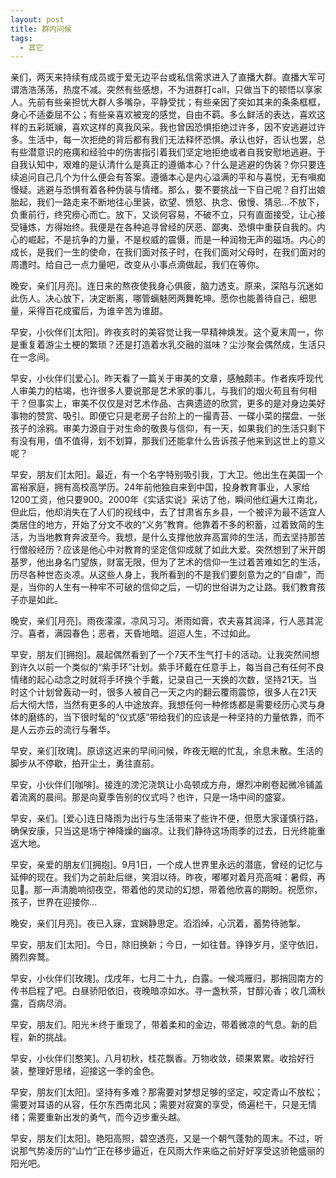 ```yaml
---
layout: post
title: 群内问候
tags:
  - 其它
---
```



亲们，两天来持续有成员或于爱无边平台或私信需求进入了直播大群。直播大军可谓浩浩荡荡，热度不减。突然有些感想，不为进群打call，只做当下的顿悟以享家人。先前有些亲担忧大群人多嘴杂，平静受扰；有些亲因了突如其来的条条框框，身心不适委屈不公；有些亲喜欢被宠的感觉，自由不羁。多么鲜活的表达，喜欢这样的五彩斑斓，喜欢这样的真我风采。我也曾因恐惧拒绝过许多，因不安逃避过许多。生活中，每一次拒绝的背后都有我们无法释怀恐惧。承认也好，否认也罢，总有些潜意识的疮痍和经验中的伤害指引着我们坚定地拒绝或者自我安慰地逃避。于自我认知中，艰难的是认清什么是真正的遵循本心？什么是逃避的伪装？你只要连续追问自己几个为什么便会有答案。遵循本心是内心溢满的平和与喜悦，无有嗔痴慢疑。逃避与恐惧有着各种伪装与情绪。那么，要不要挑战一下自己呢？自打出娘胎起，我们一路走来不断地往心里装，欲望、愤怒、执念、傲慢、猜忌...不放下，负重前行，终究痨心而亡。放下，又谈何容易，不破不立，只有直面接受，让心接受锤炼，方得始终。我便是在各种追寻曾经的厌恶、鄙夷、恐惧中重获自我的。内心的崛起，不是抗争的力量，不是权威的震慑，而是一种润物无声的磁场。内心的成长，是我们一生的使命，在我们面对孩子时，在我们面对父母时，在我们面对的周遭时。给自己一点力量吧，改变从小事点滴做起，我们在等你。



晚安，亲们[月亮]。连日来的熬夜使我身心俱疲，脑力透支。原来，深陷与沉迷如此伤人。决心放下，决定断离，哪管螭魅罔两舞乾坤。愿你也能善待自己，细思量，采得百花成蜜后，为谁辛苦为谁甜。

早安，小伙伴们[太阳]。昨夜亥时的美容觉让我一早精神焕发。这个夏末周一，你是重复着游尘土梗的繁琐？还是打造着水乳交融的滋味？尘沙聚会偶然成，生活只在一念间。

早安，小伙伴们[爱心]。昨天看了一篇关于审美的文章，感触颇丰。作者疾呼现代人审美力的枯竭，也许很多人要说那是艺术家的事儿，与我们的烟火苟且有何相干？但事实上，审美不仅仅是对艺术作品、古典遗迹的欣赏，更多的是对身边美好事物的赞赏、吸引。即便它只是老房子台阶上的一撮青苔、一碟小菜的摆盘、一张孩子的涂鸦。审美力源自于对生命的敬畏与信仰，有一天，如果我们的生活只剩下有没有用，值不值得，划不划算，那我们还能拿什么告诉孩子他来到这世上的意义呢？

早安，朋友们[太阳]。最近，有一个名字特别吸引我，丁大卫。他出生在美国一个富裕家庭，拥有高校高学历。24年前他独自来到中国，投身教育事业，人家给1200工资，他只要900。2000年《实话实说》采访了他，瞬间他红遍大江南北，但此后，他却消失在了人们的视线中，去了甘肃省东乡县，一个被评为最不适宜人类居住的地方，开始了分文不收的“义务”教育。他靠着不多的积蓄，过着致简的生活，为当地教育奔波至今。我想，是什么支撑他放弃高富帅的生活，而去坚持那苦行僧般经历？应该是他心中对教育的坚定信仰成就了如此大爱。突然想到了米开朗基罗，他出身名门望族，财富无限，但为了艺术的信仰一生过着苦难如乞的生活，历尽各种世态炎凉。从这些人身上，我所看到的不是我们要刻意为之的“自虐”，而是，当你的人生有一种牢不可破的信仰之后，一切的世俗讲为之让路。我们教育孩子亦是如此。

晚安，亲们[月亮]。雨夜濛濛，凉风习习。淅雨如膏，农夫喜其润泽，行人恶其泥泞。喜者，满园春色；恶者，天昏地暗。迢迢人生，不过如此。

早安，朋友们[拥抱]。晨起偶然看到了一个7天不生气打卡的活动。让我突然间想到许久以前一个类似的“紫手环”计划。紫手环戴在任意手上，每当自己有任何不良情绪的起心动念之时就将手环换个手戴，记录自己一天换的次数，坚持21天。当时这个计划曾轰动一时，很多人被自己一天之内的翻云覆雨震惊，很多人在21天后大彻大悟，当然有更多的人中途放弃。我想任何一种修炼都是需要经历心灵与身体的磨练的，当下很时髦的“仪式感”带给我们的应该是一种坚持的力量依靠，而不是人云亦云的流行与奢华。

早安，亲们[玫瑰]。原谅这迟来的早间问候，昨夜无眠的忙乱，余息未散。生活的脚步从不停歇，拍开尘土，勇往直前。

早安，小伙伴们[咖啡]。接连的滂沱浇筑让小岛顿成方舟，爆烈冲刷卷起微冷铺盖着流离的晨间。那是向夏季告别的仪式吗？也许，只是一场中间的盛宴。

早安，亲们。[爱心]连日降雨为出行与生活带来了些许不便，但愿大家谨慎行路，确保安康，只当这是场宁神降燥的幽凉。让我们静待这场雨季的过去，日光终能重返大地。

早安，亲爱的朋友们[拥抱]。9月1日，一个成人世界里永远的潜底，曾经的记忆与延伸的现在。我们为之前赴后继，笑泪以待。昨夜，嘟嘟对着月亮高喊：暑假，再见👋。那一声清脆响彻夜空，带着他的灵动的幻想，带着他欣喜的期盼。祝愿你，孩子，世界在迎接你...


晚安，亲们[月亮]。夜已入寐，宜娴静思定。滔滔绰，心沉着，蓄势待驰掣。

早安，朋友们[太阳]。今日，除旧换新；今日，一如往昔。铮铮岁月，坚守依旧，腾烈奔鹜。

早安，小伙伴们[玫瑰]。戊戌年，七月二十九，白露。一候鸿雁归，那捎回南方的传书启程了吧。白昼骄阳依旧，夜晚暗凉如水。寻一盏秋茶，甘醇沁香；收几滴秋露，百病尽消。

早安，朋友们。阳光☀️终于重现了，带着柔和的金边，带着微凉的气息。新的启程，新的挑战。


早安，小伙伴们[憨笑]。八月初秋，桂花飘香。万物收敛，硕果累累。收拾好行装，整理好思绪，迎接这一季的金色。



早安，朋友们[太阳]。坚持有多难？那需要对梦想足够的坚定，咬定青山不放松；需要对耳语的从容，任尔东西南北风；需要对寂寞的享受，倚遍栏干，只是无情绪；需要重新出发的勇气，而今迈步重头越。


早安，朋友们[太阳]。艳阳高照，碧空透亮，又是一个朝气蓬勃的周末。不过，听说那气势凌厉的“山竹”正在移步逼近，在风雨大作来临之前好好享受这骄艳盛丽的阳光吧。